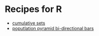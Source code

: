 # Recipes for R

* [cumulative sets](cumulative_sets_bars.md)
* [poputlation pyramid bi-directional bars](population_pyramid_bars.md)



